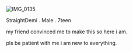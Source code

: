 ![IMG_0135](https://github.com/user-attachments/assets/55192e1d-7f82-4be5-8375-9484c1962cac)

StraightDemi . Male . 7teen

my friend convinced me to make this so here i am.

pls be patient with me i am new to everything.
